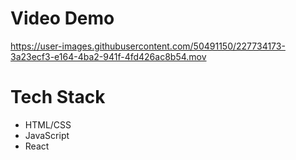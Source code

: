 # Video Demo

https://user-images.githubusercontent.com/50491150/227734173-3a23ecf3-e164-4ba2-941f-4fd426ac8b54.mov

<h1>Tech Stack</h1>
<ul>
<li>HTML/CSS</li>
<li>JavaScript</li>
<li>React</li>
</ul>

